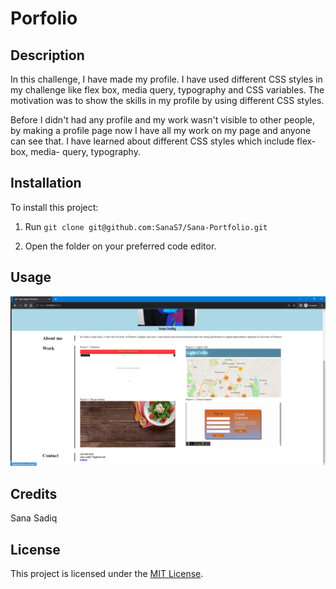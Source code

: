 
# Porfolio

## Description
In this challenge, I have made my profile. 
I have used different CSS styles in my challenge like flex box, media query, typography and CSS variables.
The motivation was to show the skills in my profile by using different CSS styles.
     
Before I didn't had any profile and my work wasn't visible to other people, by making a profile page now I have all my work on my page and anyone can see that.
I have learned about different CSS styles which include flex-box, media- query, typography.

## Installation

To install this project:
1. Run
`git clone git@github.com:SanaS7/Sana-Portfolio.git`

2. Open the folder on your preferred code editor.


## Usage

<img src="Images/SanaFinalPortfolio.PNG" alt="Sana Porfolio">


## Credits

Sana Sadiq

## License

This project is licensed under the [MIT License](https://opensource.org/license/mit/).
